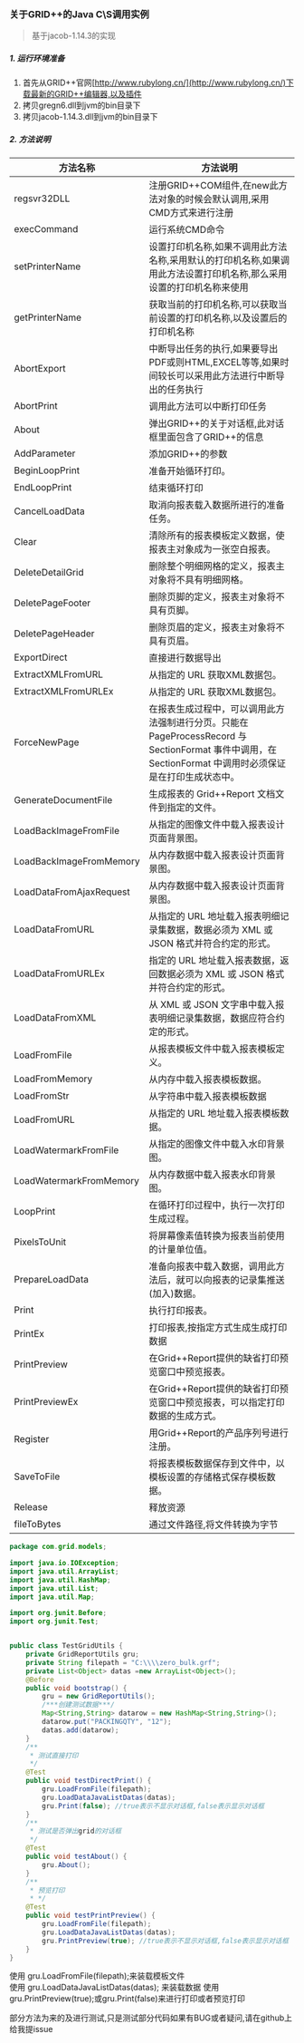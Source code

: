 ### 关于GRID++的Java C\S调用实例
> 基于jacob-1.14.3的实现  

##### 1. 运行环境准备
1. 首先从GRID++官网[http://www.rubylong.cn/](http://www.rubylong.cn/)下载最新的GRID++编辑器,以及插件 
2. 拷贝gregn6.dll到jvm的bin目录下
3. 拷贝jacob-1.14.3.dll到jvm的bin目录下  

##### 2. 方法说明
| 方法名称        | 方法说明    |    
| --------       | -----   |   
| regsvr32DLL    | 注册GRID++COM组件,在new此方法对象的时候会默认调用,采用CMD方式来进行注册|    
| execCommand   | 运行系统CMD命令|    
| setPrinterName| 设置打印机名称,如果不调用此方法名称,采用默认的打印机名称,如果调用此方法设置打印机名称,那么采用设置的打印机名称来使用   |  
|getPrinterName | 获取当前的打印机名称,可以获取当前设置的打印机名称,以及设置后的打印机名称|  
|AbortExport    |中断导出任务的执行,如果要导出PDF或则HTML,EXCEL等等,如果时间较长可以采用此方法进行中断导出的任务执行|  
|AbortPrint     |调用此方法可以中断打印任务|  
|About          |弹出GRID++的关于对话框,此对话框里面包含了GRID++的信息|  
|AddParameter   |添加GRID++的参数|  
|BeginLoopPrint |准备开始循环打印。|  
|EndLoopPrint|结束循环打印|  
|CancelLoadData |取消向报表载入数据所进行的准备任务。|  
|Clear          |清除所有的报表模板定义数据，使报表主对象成为一张空白报表。|  
|DeleteDetailGrid |  删除整个明细网格的定义，报表主对象将不具有明细网格。|  
|DeletePageFooter | 删除页脚的定义，报表主对象将不具有页脚。|  
|DeletePageHeader|删除页眉的定义，报表主对象将不具有页眉。|  
|ExportDirect| 直接进行数据导出|  
|ExtractXMLFromURL|从指定的 URL 获取XML数据包。|  
|ExtractXMLFromURLEx|从指定的 URL 获取XML数据包。|  
|ForceNewPage|在报表生成过程中，可以调用此方法强制进行分页。只能在PageProcessRecord 与 SectionFormat 事件中调用，在 SectionFormat 中调用时必须保证是在打印生成状态中。|  
|GenerateDocumentFile|生成报表的 Grid++Report 文档文件到指定的文件。|  
|LoadBackImageFromFile|从指定的图像文件中载入报表设计页面背景图。|  
|LoadBackImageFromMemory|从内存数据中载入报表设计页面背景图。|  
|LoadDataFromAjaxRequest|从内存数据中载入报表设计页面背景图。|  
|LoadDataFromURL|从指定的 URL 地址载入报表明细记录集数据，数据必须为 XML 或 JSON 格式并符合约定的形式。|  
|LoadDataFromURLEx|指定的 URL 地址载入报表数据，返回数据必须为 XML 或 JSON 格式并符合约定的形式。|  
|LoadDataFromXML|从 XML 或 JSON 文字串中载入报表明细记录集数据，数据应符合约定的形式。|  
|LoadFromFile|从报表模板文件中载入报表模板定义。|  
|LoadFromMemory|从内存中载入报表模板数据。   |  
|LoadFromStr|从字符串中载入报表模板数据|  
|LoadFromURL|从指定的 URL 地址载入报表模板数据。|  
|LoadWatermarkFromFile|从指定的图像文件中载入水印背景图。|   
|LoadWatermarkFromMemory| 从内存数据中载入报表水印背景图。  |   
|LoopPrint|在循环打印过程中，执行一次打印生成过程。|  
|PixelsToUnit|将屏幕像素值转换为报表当前使用的计量单位值。|  
|PrepareLoadData|准备向报表中载入数据，调用此方法后，就可以向报表的记录集推送(加入)数据。|  
|Print|执行打印报表。   |  
|PrintEx|打印报表,按指定方式生成生成打印数据|  
|PrintPreview|在Grid++Report提供的缺省打印预览窗口中预览报表。  |  
|PrintPreviewEx| 在Grid++Report提供的缺省打印预览窗口中预览报表，可以指定打印数据的生成方式。|  
|Register|用Grid++Report的产品序列号进行注册。|  
|SaveToFile|将报表模板数据保存到文件中，以模板设置的存储格式保存模板数据。|  
|Release|释放资源|  
|fileToBytes|通过文件路径,将文件转换为字节|    


```java
package com.grid.models;

import java.io.IOException;
import java.util.ArrayList;
import java.util.HashMap;
import java.util.List;
import java.util.Map;

import org.junit.Before;
import org.junit.Test;


public class TestGridUtils {
	private GridReportUtils gru;
	private String filepath = "C:\\\\zero_bulk.grf";
	private List<Object> datas =new ArrayList<Object>();
	@Before 
	public void bootstrap() {
		gru = new GridReportUtils();
		/***创建测试数据***/
		Map<String,String> datarow = new HashMap<String,String>();
		datarow.put("PACKINGQTY", "12");
		datas.add(datarow);
	}
	/**
	 * 测试直接打印
	 */
	@Test
	public void testDirectPrint() {
		gru.LoadFromFile(filepath);
		gru.LoadDataJavaListDatas(datas);
		gru.Print(false); //true表示不显示对话框,false表示显示对话框
	}
	/**
	 * 测试是否弹出grid的对话框
	 */
	@Test
	public void testAbout() {
		gru.About();
	}
	/**
	 * 预览打印
	 * */
	@Test
	public void testPrintPreview() {
		gru.LoadFromFile(filepath);
		gru.LoadDataJavaListDatas(datas);
		gru.PrintPreview(true); //true表示不显示对话框,false表示显示对话框
	}
}

``` 


使用  gru.LoadFromFile(filepath);来装载模板文件  
使用  gru.LoadDataJavaListDatas(datas); 来装载数据
使用  gru.PrintPreview(true);或gru.Print(false)来进行打印或者预览打印

部分方法为来的及进行测试,只是测试部分代码如果有BUG或者疑问,请在github上给我提issue

